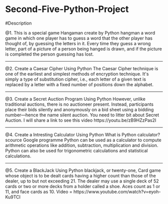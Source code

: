 # Second-Five-Python-Project
#Description

@1. This is a special game Hangaman create by Python
hangman a word game in which one player has to guess a word that the other player has thought of, by guessing the letters in it. Every time they guess a wrong letter, part of a picture of a person being hanged is drawn, and if the picture is completed the person guessing has lost.
<hr>
@2. Create a Caesar Cipher Using Python
The Caesar Cipher technique is one of the earliest and simplest methods of encryption technique. It's simply a type of substitution cipher, i.e., each letter of a given text is replaced by a letter with a fixed number of positions down the alphabet.
<hr>
@3. Create a Secret Auction Program Using Python
However, unlike traditional auctions, there is no auctioneer present. Instead, participants place their bids silently and anonymously on a bid sheet using a bidding number—hence the name silent auction.
You need to litter bit about Secret Auction. I will share a link to see this video 
https://youtu.be/zB9HZzPas2I
<hr>
@4. Create a Intresting Calculator Using Python
What is Python calculator?  scource Google programme
Python can be used as a calculator to compute arithmetic operations like addition, subtraction, multiplication and division. Python can also be used for trigonometric calculations and statistical calculations.
<hr>
@5. Create a BlackJack Using Python
blackjack, or twenty-one, Card game whose object is to be dealt cards having a higher count than those of the dealer, up to but not exceeding 21. The dealer may use a single deck of 52 cards or two or more decks from a holder called a shoe. Aces count as 1 or 11, and face cards as 10.
Video = https://www.youtube.com/watch?v=eyoh-Ku9TCI


